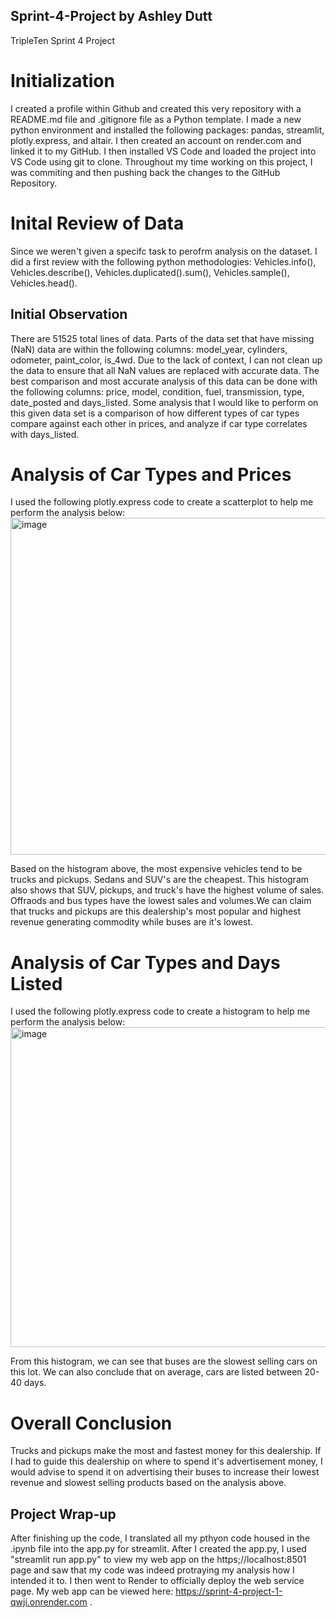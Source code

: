 ## Sprint-4-Project by Ashley Dutt
TripleTen Sprint 4 Project 

# Initialization
I created a profile within Github and created this very repository with a README.md file and .gitignore file as a Python template. I made a new python environment and installed the following packages: pandas, streamlit, plotly.express, and altair. I then created an account on render.com and linked it to my GitHub. I then installed VS Code and loaded the project into VS Code using git to clone. Throughout my time working on this project, I was commiting and then pushing back the changes to the GitHub Repository. 

# Inital Review of Data
Since we weren't given a specifc task to perofrm analysis on the dataset. I did a first review with the following python methodologies: Vehicles.info(), Vehicles.describe(), Vehicles.duplicated().sum(), Vehicles.sample(), Vehicles.head().

## Initial Observation
There are 51525 total lines of data. Parts of the data set that have missing (NaN) data are within the following columns: model_year, cylinders, odometer, paint_color, is_4wd. Due to the lack of context, I can not clean up the data to ensure that all NaN values are replaced with accurate data. The best comparison and most accurate analysis of this data can be done with the following columns: price, model, condition, fuel, transmission, type, date_posted and days_listed. Some analysis that I would like to perform on this given data set is a comparison of how different types of car types compare against each other in prices, and analyze if car type correlates with days_listed. 

# Analysis of Car Types and Prices 
I used the following plotly.express code to create a scatterplot to help me perform the analysis below:
<img width="539" alt="image" src="https://github.com/user-attachments/assets/2b75a35d-94d9-4e37-a5ad-aeabfe51008b">

Based on the histogram above, the most expensive vehicles tend to be trucks and pickups. Sedans and SUV's are the cheapest. This histogram also shows that SUV, pickups, and truck's have the highest volume of sales. Offraods and bus types have the lowest sales and volumes.We can claim that trucks and pickups are this dealership's most popular and highest revenue generating commodity while buses are it's lowest.

# Analysis of Car Types and Days Listed
I used the following plotly.express code to create a histogram to help me perform the analysis below:
<img width="512" alt="image" src="https://github.com/user-attachments/assets/0f861b70-ddc8-4409-91db-394ea414538a">

From this histogram, we can see that buses are the slowest selling cars on this lot. We can also conclude that on average, cars are listed between 20-40 days. 

# Overall Conclusion
Trucks and pickups make the most and fastest money for this dealership. If I had to guide this dealership on where to spend it's advertisement money, I would advise to spend it on advertising their buses to increase their lowest revenue and slowest selling products based on the analysis above. 

## Project Wrap-up
After finishing up the code, I translated all my pthyon code housed in the .ipynb file into the app.py for streamlit. After I created the app.py, I used "streamlit run app.py" to view my web app on the https;//localhost:8501 page and saw that my code was indeed protraying my analysis how I intended it to. I then went to Render to officially deploy the web service page. My web app can be viewed here: https://sprint-4-project-1-qwji.onrender.com .
